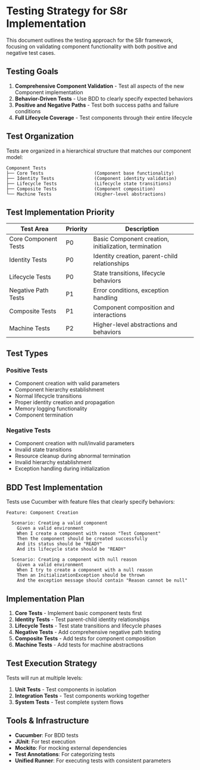 <!-- 
Copyright (c) 2025 [Eric C. Mumford (@heymumford)](https://github.com/heymumford), Gemini Deep Research, Claude 3.7.
-->

# Testing Strategy for S8r Implementation

This document outlines the testing approach for the S8r framework, focusing on validating component functionality with both positive and negative test cases.

## Testing Goals

1. **Comprehensive Component Validation** - Test all aspects of the new Component implementation
2. **Behavior-Driven Tests** - Use BDD to clearly specify expected behaviors
3. **Positive and Negative Paths** - Test both success paths and failure conditions
4. **Full Lifecycle Coverage** - Test components through their entire lifecycle

## Test Organization

Tests are organized in a hierarchical structure that matches our component model:

```
Component Tests
├── Core Tests                   (Component base functionality)
├── Identity Tests               (Component identity validation)
├── Lifecycle Tests              (Lifecycle state transitions)
├── Composite Tests              (Component composition)
└── Machine Tests                (Higher-level abstractions)
```

## Test Implementation Priority

|      Test Area       | Priority |                      Description                      |
|----------------------|----------|-------------------------------------------------------|
| Core Component Tests | P0       | Basic Component creation, initialization, termination |
| Identity Tests       | P0       | Identity creation, parent-child relationships         |
| Lifecycle Tests      | P0       | State transitions, lifecycle behaviors                |
| Negative Path Tests  | P1       | Error conditions, exception handling                  |
| Composite Tests      | P1       | Component composition and interactions                |
| Machine Tests        | P2       | Higher-level abstractions and behaviors               |

## Test Types

### Positive Tests

- Component creation with valid parameters
- Component hierarchy establishment
- Normal lifecycle transitions
- Proper identity creation and propagation
- Memory logging functionality
- Component termination

### Negative Tests

- Component creation with null/invalid parameters
- Invalid state transitions
- Resource cleanup during abnormal termination
- Invalid hierarchy establishment
- Exception handling during initialization

## BDD Test Implementation

Tests use Cucumber with feature files that clearly specify behaviors:

```gherkin
Feature: Component Creation

  Scenario: Creating a valid component
    Given a valid environment
    When I create a component with reason "Test Component"
    Then the component should be created successfully
    And its status should be "READY"
    And its lifecycle state should be "READY"

  Scenario: Creating a component with null reason
    Given a valid environment
    When I try to create a component with a null reason
    Then an InitializationException should be thrown
    And the exception message should contain "Reason cannot be null"
```

## Implementation Plan

1. **Core Tests** - Implement basic component tests first
2. **Identity Tests** - Test parent-child identity relationships
3. **Lifecycle Tests** - Test state transitions and lifecycle phases
4. **Negative Tests** - Add comprehensive negative path testing
5. **Composite Tests** - Add tests for component composition
6. **Machine Tests** - Add tests for machine abstractions

## Test Execution Strategy

Tests will run at multiple levels:

1. **Unit Tests** - Test components in isolation
2. **Integration Tests** - Test components working together
3. **System Tests** - Test complete system flows

## Tools & Infrastructure

- **Cucumber**: For BDD tests
- **JUnit**: For test execution
- **Mockito**: For mocking external dependencies
- **Test Annotations**: For categorizing tests
- **Unified Runner**: For executing tests with consistent parameters
